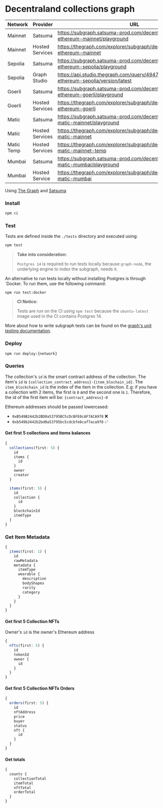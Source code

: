 # Decentraland collections graph

| Network    | Provider        | URL                                                                                     | Current                                        | Previous                                       |
| ---------- | --------------- | --------------------------------------------------------------------------------------- | ---------------------------------------------- | ---------------------------------------------- |
| Mainnet    | Satsuma         | https://subgraph.satsuma-prod.com/decentraland/collections-ethereum-mainnet/playground  | QmcyYqqmE3egvtZReHk1aVxmZawxRSECuj1PcZLgMVzHSp | QmbzvX1C9aBbb1Z2nJc99JcmgmWmURQ9mPvjZV6Zb4gcx2 |
| Mainnet    | Hosted Services | https://thegraph.com/explorer/subgraph/decentraland/collections-ethereum-mainnet        | QmP2EQebbD9W8AaphRTzNUL7NLdMH8FdqNNWtqUiNg2VkB | QmPjcwU1HSxWAf9sMyAag6NGSYxP2Y2U2PAx4sPg15mmJZ |
| Sepolia    | Satsuma         | https://subgraph.satsuma-prod.com/decentraland/collections-ethereum-sepolia/playground  | QmWQZiMSV5AnUPN34NFmAYtxGntxewMUUwuS9r5vBpc5Ys | -                                              |
| Sepolia    | Graph Studio    | https://api.studio.thegraph.com/query/49472/collections-ethereum-sepolia/version/latest | QmWQZiMSV5AnUPN34NFmAYtxGntxewMUUwuS9r5vBpc5Ys | -                                              |
| Goerli     | Satsuma         | https://subgraph.satsuma-prod.com/decentraland/collections-ethereum-goerli/playground   | QmUvtxgRKdFf1zcZZLrJ5nZ6HyoUYKPtByGQigP4rHxwSj | QmSSzDJBxX7Kj4EqszCUw3AHiznkt5W1fJEpLhiTsVdaqN |
| Goerli     | Hosted Services | https://thegraph.com/explorer/subgraph/decentraland/collections-ethereum-goerli         | QmUvtxgRKdFf1zcZZLrJ5nZ6HyoUYKPtByGQigP4rHxwSj | QmTNQHzovP1WLp1zBmJvU72uRpHhmzeHe1wb1hwysaXx6F |
| Matic      | Satsuma         | https://subgraph.satsuma-prod.com/decentraland/collections-matic-mainnet/playground     | QmdavX3eGWLYCjjzYAZv924hyoLv8f9Rg6FxHD7kAJ4fXn | Qmf1ouGZcxBegEWodVy5fjFYFgQaB7wzw7j5rHwLcKeSXB |
| Matic      | Hosted Services | https://thegraph.com/explorer/subgraph/decentraland/collections-matic-mainnet           | QmXEwSeNTT5xHRQPcTUDQJayjjfhcbaxYf2o7ycuYf8YF7 | Qmf3igvJs24gozdwCwnDyPNz9DEBQMPQRFmEhUzEvgxZSq |
| Matic Temp | Hosted Services | https://thegraph.com/explorer/subgraph/decentraland/collections-matic-mainnet-temp      | Qmf3igvJs24gozdwCwnDyPNz9DEBQMPQRFmEhUzEvgxZSq | QmXyrt3tNkrnDRopnMdY7Na9y8jbKi1645gbR4cJTURbk5 |
| Mumbai     | Satsuma         | https://subgraph.satsuma-prod.com/decentraland/collections-matic-mumbai/playground      | QmRpCReFLwhB4tATJhur1MEjsPY1Rgo2yVrd5oinnjCrAy | QmY4hQRkXCtKRGP3aCYn4ES8kv1MmeHfov5gSK4EvTbzwz |
| Mumbai     | Hosted Service  | https://thegraph.com/explorer/subgraph/decentraland/collections-matic-mumbai            | QmegTREYw1Li3DYMAcCVJDcoBuquoCFKDUCzxrxyGhWwUW | QmdwRWh1FeGi3bJFYkD1Hu8w2uHvAHzJqbdCtszymfoqDS |

Using [The Graph](https://thegraph.com) and [Satsuma](https://www.satsuma.xyz/)

### Install

```bash
npm ci
```

### Test

Tests are defined inside the `./tests` directory and executed using:

```bash
npm test
```

> **Take into consideration:** 
>
>`Postgres 14` is required to run tests locally because `graph-node`, the underlying engine to index the subgraph, needs it.

An alternative to run tests locally without installing Postgres is through `Docker. To run them, use the following command:

```
npm run test:docker
```

> **CI Notice:**
>
> Tests are run on the CI using `npm test` because the `ubuntu-latest` image used in the CI contains Postgres 14.

More about how to write subgraph tests can be found on the [graph's unit testing documentation](https://thegraph.com/docs/en/developing/unit-testing-framework/).

### Deploy

```bash
npm run deploy:{network}
```

### Queries

The collection's `id` is the smart contract address of the collection.
The item's `id` is `{collection_contract_address}-{item_blochain_id}`. The `item_blockchain_id` is the index of the item in the collection. E.g: if you have a collection with 2 items, the first is `0` and the second one is `1`. Therefore, the id of the first item will be: `{contract_address}-0`

Ethereum addresses should be passed lowercased:

- `0xB549B2442b2BD0a53795BC5cDcBFE0cAF7ACA9f8` ❌
- `0xb549b2442b2bd0a53795bc5cdcbfe0caf7aca9f8` ✅

#### Get first 5 collections and items balances

```typescript
{
  collections(first: 5) {
    id
    items {
      id
    }
    owner
    creator
  }

  items(first: 5) {
    id
    collection {
      id
    }
    blockchainId
    itemType
  }
}
```

### Get Item Metadata

```typescript
{
  items(first: 1) {
    id
    rawMetadata
    metadata {
      itemType
      wearable {
        description
        bodyShapes
        rarity
        category
      }
    }
  }
}
```

#### Get first 5 Collection NFTs

Owner's `id` is the owner's Ethereum address

```typescript
{
  nfts(first: 5) {
    id
    tokenId
    owner {
      id
    }
  }
}
```

#### Get first 5 Collection NFTs Orders

```typescript
{
  orders(first: 5) {
    id
    nftAddress
    price
    buyer
    status
    nft {
      id
    }
  }
}
```

#### Get totals

```typescript
{
  counts {
    collectionTotal
    itemTotal
    nftTotal
    orderTotal
  }
}
```
